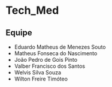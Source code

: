 # Tech_Med

## Equipe

  * Eduardo Matheus de Menezes Souto
  * Matheus Fonseca do Nascimento
  * João Pedro de Gois Pinto
  * Valber Francisco dos Santos
  * Welvis Silva Souza
  * Wilton Freire Timóteo
